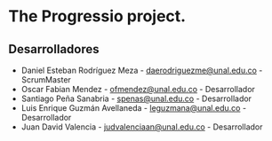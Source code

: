 # The Progressio project.

## Desarrolladores
- Daniel Esteban Rodríguez Meza - daerodriguezme@unal.edu.co - ScrumMaster
- Oscar Fabian Mendez - ofmendez@unal.edu.co - Desarrollador
- Santiago Peña Sanabria - spenas@unal.edu.co - Desarrollador
- Luis Enrique Guzmán Avellaneda - leguzmana@unal.edu.co - Desarrollador
- Juan David Valencia - judvalenciaan@unal.edu.co - Desarrollador

